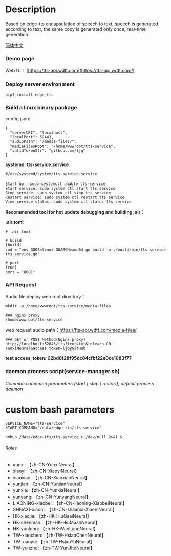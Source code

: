 # Description

Based on edge-tts encapsulation of speech to text, speech is generated according to text, the same copy is generated only once, real-time generation.

[简体中文](README.zh-CN.md)

### Demo page

Web UI：
[https://tts-api.wdft.com](https://tts-api.wdft.com/)

### Deploy server environment

```
pip3 install edge_tts
```

### Build a linux binary package

config.json:

```
{
  "serverURI": "localhost",
  "localPort": 59443,
  "audioPath": "/media-files/",
  "mediaFilesRoot": "/home/wwwroot/tts-service",
  "validTokenStr": "github.com/ljq"
}

```

**systemd: tts-service.service**

```
#/etc/systemd/system/tts-service.service

Start up:：sudo systemctl anable tts-service
Start service: sudo system ctl start tts service
Stop service: sudo system ctl stop tts service
Restart service: sudo system ctl restart tts service
View service status: sudo system ctl status tts service
```

**Recommended tool for hot update debugging and building: air：**

**.air.toml**

```
# .air.toml

# build
[build]
cmd = "env GOOS=linux GOARCH=amd64 go build -o ./build/bin/tts-service tts_service.go"

# port
[run]
port = "8081"
```

### API Request

Audio file deploy web root directory：

```
mkdir -p /home/wwwroot/tts-service/media-files

### nginx proxy
/home/wwwroot/tts-service
```

web request audio path：https://tts-api.wdft.com/media-files/

```
### GET or POST Method(Nginx proxy)
http://localhost:52843/tts?text=txt&role=zh-CN-YunxiNeural&access_token=ljq@GitHub

```

**test access_token: 02bd6f28f95dc84cfbf22e0ce1083f77**

### daemon process script(service-manager.sh)

###### Common command parameters (start | stop | restart), default process daemon

# custom bash parameters

```
SERVICE_NAME="tts-service"
START_COMMAND="/data/edge-tts/tts-service"
```

```
nohup /data/edge-tts/tts-service > /dev/null 2>&1 &
```

###### Roles

- yunxi: 【zh-CN-YunxiNeural】
- xiaoyi: 【zh-CN-XiaoyiNeural】
- xiaoxiao: 【zh-CN-XiaoxiaoNeural】
- yunjian: 【zh-CN-YunjianNeural】
- yunxia: 【zh-CN-YunxiaNeural】
- yunyang: 【zh-CN-YunyangNeural】
- LIAONING-xiaobei: 【zh-CN-liaoning-XiaobeiNeural】
- SHNAXI-xiaoni: 【zh-CN-shaanxi-XiaoniNeural】
- HK-xiaojia: 【zh-HK-HiuGaaiNeural】
- HK-chenman: 【zh-HK-HiuMaanNeural】
- HK-yunlong: 【zh-HK-WanLungNeural】
- TW-xiaochen: 【zh-TW-HsiaoChenNeural】
- TW-xiaoyu: 【zh-TW-HsiaoYuNeural】
- TW-yunzhe: 【zh-TW-YunJheNeural】
